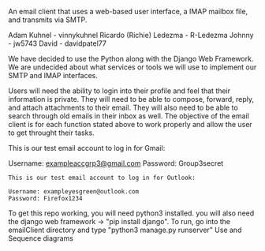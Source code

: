 An email client that uses a web-based user interface, a IMAP mailbox file, and transmits via SMTP.

Adam Kuhnel - vinnykuhnel Ricardo (Richie) Ledezma - R-Ledezma Johnny - jw5743 David - davidpatel77

We have decided to use the Python along with the Django Web Framework. We are undecided about what services or tools we will use to implement our SMTP and IMAP interfaces.

Users will need the ability to login into their profile and feel that their information is private. They will need to be able to compose, forward, reply, and attach attachments to their email. They will also need to be able to search through old emails in their inbox as well. The objective of the email client is for each function stated above to work properly and allow the user to get throught their tasks.

This is our test email account to log in for Gmail:

Username: exampleaccgrp3@gmail.com
Password: Group3secret
~~~~~~~~~~~~~~~~~~~~~~~~~~~~~~~~~~~~~~~~~~~~~~~~~~~~~~~
This is our test email account to log in for Outlook:

Username: exampleyesgreen@outlook.com
Password: Firefox1234
~~~~~~~~~~~~~~~~~~~~~~~~~~~~~~~~~~~~~~~~~~~~~~~~~~~~~~~



To get this repo working, you will need python3 installed.
you will also need the django web framework -> "pip install django".
To run, go into the emailClient directory and type "python3 manage.py runserver"
Use and Sequence diagrams
